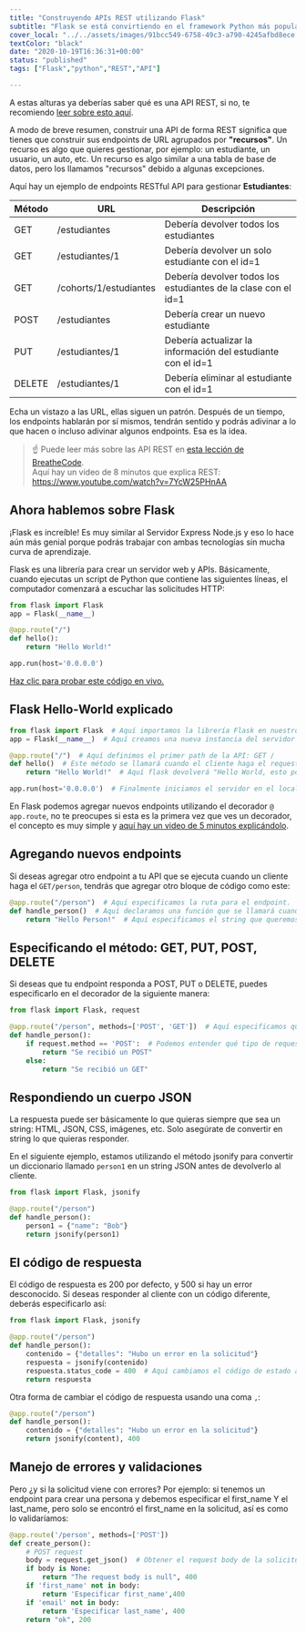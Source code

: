 ```yaml
---
title: "Construyendo APIs REST utilizando Flask"
subtitle: "Flask se está convirtiendo en el framework Python más popular (si es que ya no lo es), aprende cómo construir API REST de la forma REST"
cover_local: "../../assets/images/91bcc549-6758-49c3-a790-4245afbd8ece.png"
textColor: "black"
date: "2020-10-19T16:36:31+00:00"
status: "published"
tags: ["Flask","python","REST","API"]

---
```


A estas alturas ya deberías saber qué es una API REST, si no, te recomiendo [leer sobre esto aquí](http://content.breatheco.de/lesson/understanding-rest-apis).

A modo de breve resumen, construir una API de forma REST significa que tienes que construir sus endpoints de URL agrupados por **"recursos"**. Un recurso es algo que quieres gestionar, por ejemplo: un estudiante, un usuario, un auto, etc. Un recurso es algo similar a una tabla de base de datos, pero los llamamos "recursos" debido a algunas excepciones.

Aquí hay un ejemplo de endpoints RESTful API para gestionar **Estudiantes**:

| Método | URL | Descripción |
| ------ | --- | ----------- |
| GET    | /estudiantes | Debería devolver todos los estudiantes |
| GET    | /estudiantes/1 | Debería devolver un solo estudiante con el id=1 |
| GET    | /cohorts/1/estudiantes | Debería devolver todos los estudiantes de la clase con el id=1 |
| POST   | /estudiantes | Debería crear un nuevo estudiante |
| PUT    | /estudiantes/1 | Debería actualizar la información del estudiante con el id=1 |
| DELETE | /estudiantes/1 | Debería eliminar al estudiante con el id=1 |

Echa un vistazo a las URL, ellas siguen un patrón. Después de un tiempo, los endpoints hablarán por sí mismos, tendrán sentido y podrás adivinar a lo que hacen o incluso adivinar algunos endpoints. Esa es la idea.

> :point_up: Puede leer más sobre las API REST en [esta lección de BreatheCode](http://content.breatheco.de/lesson/understanding-rest-apis).<br /> Aquí hay un video de 8 minutos que explica REST: https://www.youtube.com/watch?v=7YcW25PHnAA

## Ahora hablemos sobre Flask

¡Flask es increíble! Es muy similar al Servidor Express Node.js y eso lo hace aún más genial porque podrás trabajar con ambas tecnologías sin mucha curva de aprendizaje.

Flask es una librería para crear un servidor web y APIs. Básicamente, cuando ejecutas un script de Python que contiene las siguientes líneas, el computador comenzará a escuchar las solicitudes HTTP:

```py
from flask import Flask
app = Flask(__name__)

@app.route("/")
def hello():
    return "Hello World!"

app.run(host='0.0.0.0')
```
[Haz clic para probar este código en vivo.](https://repl.it/@4GeeksAcademy/Flask-Hello-World)


## Flask Hello-World explicado

```py
from flask import Flask  # Aquí importamos la librería Flask en nuestro archivo.
app = Flask(__name__)  # Aquí creamos una nueva instancia del servidor Flask.

@app.route("/")  # Aquí definimos el primer path de la API: GET /
def hello()  # Este método se llamará cuando el cliente haga el request
    return "Hello World!"  # Aquí flask devolverá "Hello World, esto podría ser un string HTML o un string JSON.

app.run(host='0.0.0.0')  # Finalmente iniciamos el servidor en el localhost.

```

En Flask podemos agregar nuevos endpoints utilizando el decorador `@ app.route`, no te preocupes si esta es la primera vez que ves un decorador, el concepto es muy simple y [aquí hay un video de 5 minutos explicándolo](https://www.youtube.com/watch?v=7ipNLN9y-nc).

## Agregando nuevos endpoints

Si deseas agregar otro endpoint a tu API que se ejecuta cuando un cliente haga el `GET/person`, tendrás que agregar otro bloque de código como este:

```py
@app.route("/person")  # Aquí especificamos la ruta para el endpoint.
def handle_person()  # Aquí declaramos una función que se llamará cuando se realice una request a esa url
    return "Hello Person!"  # Aquí especificamos el string que queremos responder al cliente.

```

## Especificando el método: GET, PUT, POST, DELETE

Si deseas que tu endpoint responda a POST, PUT o DELETE, puedes especificarlo en el decorador de la siguiente manera:

```py
from flask import Flask, request

@app.route("/person", methods=['POST', 'GET'])  # Aquí especificamos que estos endpoints aceptan solicitudes POST y GET.
def handle_person():
    if request.method == 'POST':  # Podemos entender qué tipo de request estamos manejando usando un condicional
        return "Se recibió un POST"
    else:
        return "Se recibió un GET"

```

## Respondiendo un cuerpo JSON

La respuesta puede ser básicamente lo que quieras siempre que sea un string: HTML, JSON, CSS, imágenes, etc. Solo asegúrate de convertir en string lo que quieras responder.

En el siguiente ejemplo, estamos utilizando el método jsonify para convertir un diccionario llamado `person1` en un string JSON antes de devolverlo al cliente.

```py
from flask import Flask, jsonify

@app.route("/person")
def handle_person():
    person1 = {"name": "Bob"}
    return jsonify(person1)

```

## El código de respuesta

El código de respuesta es 200 por defecto, y 500 si hay un error desconocido. Si deseas responder al cliente con un código diferente, deberás especificarlo así:

```py
from flask import Flask, jsonify

@app.route("/person")
def handle_person():
    contenido = {"detalles": "Hubo un error en la solicitud"}
    respuesta = jsonify(contenido)
    respuesta.status_code = 400  # Aquí cambiamos el código de estado a 400 (código muy común en caso de errores de solicitud)
    return respuesta

```

Otra forma de cambiar el código de respuesta usando una coma `,`:

```py
@app.route("/person")
def handle_person():
    contenido = {"detalles": "Hubo un error en la solicitud"}
    return jsonify(content), 400

```

## Manejo de errores y validaciones

Pero ¿y si la solicitud viene con errores? Por ejemplo: si tenemos un endpoint para crear una persona y debemos especificar el first_name Y el last_name, pero solo se encontró el first_name en la solicitud, así es como lo validaríamos:

```py
@app.route('/person', methods=['POST'])
def create_person():
    # POST request
    body = request.get_json()  # Obtener el request body de la solicitud
    if body is None:
        return "The request body is null", 400
    if 'first_name' not in body:
        return 'Especificar first_name',400
    if 'email' not in body:
        return 'Especificar last_name', 400
    return "ok", 200
```
